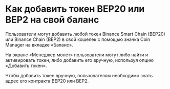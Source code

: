 # Как добавить токен BEP20 или BEP2 на свой баланс

Пользователи могут добавить любой токен Binance Smart Chain (BEP20) или Binance Chain (BEP2) в свой кошелек с помощью значка Coin Manager на вкладке «Баланс».

На экране «Менеджер монет» пользователи могут либо найти и активировать токен, либо добавить его вручную, используя опцию «Добавить токен».

Чтобы добавить токен вручную, пользователям необходимо знать адрес его контракта BEP20 или BEP2.